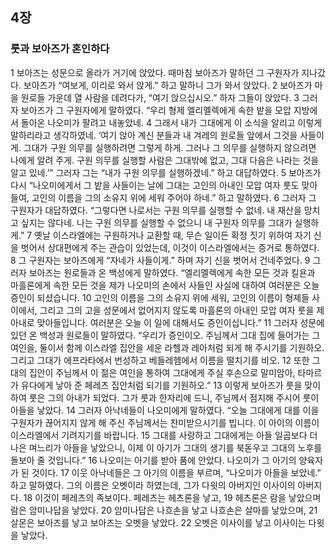 ## 4장
### 룻과 보아즈가 혼인하다
1 보아즈는 성문으로 올라가 거기에 앉았다. 때마침 보아즈가 말하던 그 구원자가 지나갔다. 보아즈가 “여보게, 이리로 와서 앉게.” 하고 말하니 그가 와서 앉았다.
2 보아즈가 마을 원로들 가운데 열 사람을 데려다가, “여기 앉으십시오.” 하자 그들이 앉았다.
3 그러자 보아즈가 그 구원자에게 말하였다. “우리 형제 엘리멜렉에게 속한 밭을 모압 지방에서 돌아온 나오미가 팔려고 내놓았네.
4 그래서 내가 그대에게 이 소식을 알리고 이렇게 말하리라고 생각하였네. ‘여기 앉아 계신 분들과 내 겨레의 원로들 앞에서 그것을 사들이게. 그대가 구원 의무를 실행하려면 그렇게 하게. 그러나 그 의무를 실행하지 않으려면 나에게 알려 주게. 구원 의무를 실행할 사람은 그대밖에 없고, 그대 다음은 나라는 것을 알고 있네.’” 그러자 그는 “내가 구원 의무를 실행하겠네.” 하고 대답하였다.
5 보아즈가 다시 “나오미에게서 그 밭을 사들이는 날에 그대는 고인의 아내인 모압 여자 룻도 맞아들여, 고인의 이름을 그의 소유지 위에 세워 주어야 하네.” 하고 말하였다.
6 그러자 그 구원자가 대답하였다. “그렇다면 나로서는 구원 의무를 실행할 수 없네. 내 재산을 망치고 싶지는 않다네. 나는 구원 의무를 실행할 수 없으니 내 구원자 의무를 그대가 실행하게.”
7 옛날 이스라엘에는 구원하거나 교환할 때, 무슨 일이든 확정 짓기 위하여 자기 신을 벗어서 상대편에게 주는 관습이 있었는데, 이것이 이스라엘에서는 증거로 통하였다.
8 그 구원자는 보아즈에게 “자네가 사들이게.” 하며 자기 신을 벗어서 건네주었다.
9 그러자 보아즈는 원로들과 온 백성에게 말하였다. “엘리멜렉에게 속한 모든 것과 킬욘과 마흘론에게 속한 모든 것을 제가 나오미의 손에서 사들인 사실에 대하여 여러분은 오늘 증인이 되셨습니다.
10 고인의 이름을 그의 소유지 위에 세워, 고인의 이름이 형제들 사이에서, 그리고 그의 고을 성문에서 없어지지 않도록 마흘론의 아내인 모압 여자 룻을 제 아내로 맞아들입니다. 여러분은 오늘 이 일에 대해서도 증인이십니다.”
11 그러자 성문에 있던 온 백성과 원로들이 말하였다. “우리가 증인이오. 주님께서 그대 집에 들어가는 그 여인을, 둘이서 함께 이스라엘 집안을 세운 라헬과 레아처럼 되게 해 주시기를 기원하오. 그리고 그대가 에프라타에서 번성하고 베들레헴에서 이름을 떨치기를 비오.
12 또한 그대의 집안이 주님께서 이 젊은 여인을 통하여 그대에게 주실 후손으로 말미암아, 타마르가 유다에게 낳아 준 페레츠 집안처럼 되기를 기원하오.”
13 이렇게 보아즈가 룻을 맞이하여 룻은 그의 아내가 되었다. 그가 룻과 한자리에 드니, 주님께서 점지해 주시어 룻이 아들을 낳았다.
14 그러자 아낙네들이 나오미에게 말하였다. “오늘 그대에게 대를 이을 구원자가 끊어지지 않게 해 주신 주님께서는 찬미받으시기를 빕니다. 이 아이의 이름이 이스라엘에서 기려지기를 바랍니다.
15 그대를 사랑하고 그대에게는 아들 일곱보다 더 나은 며느리가 아들을 낳았으니, 이제 이 아기가 그대의 생기를 북돋우고 그대의 노후를 돌보아 줄 것입니다.”
16 나오미는 아기를 받아 품에 안았다. 나오미가 그 아기의 양육자가 된 것이다.
17 이웃 아낙네들은 그 아기의 이름을 부르며, “나오미가 아들을 보았네.” 하고 말하였다. 그의 이름은 오벳이라 하였는데, 그가 다윗의 아버지인 이사이의 아버지다.
18 이것이 페레츠의 족보이다. 페레츠는 헤츠론을 낳고,
19 헤츠론은 람을 낳았으며 람은 암미나답을 낳았다.
20 암미나답은 나흐손을 낳고 나흐손은 살마를 낳았으며,
21 살몬은 보아즈를 낳고 보아즈는 오벳을 낳았다.
22 오벳은 이사이를 낳고 이사이는 다윗을 낳았다.
